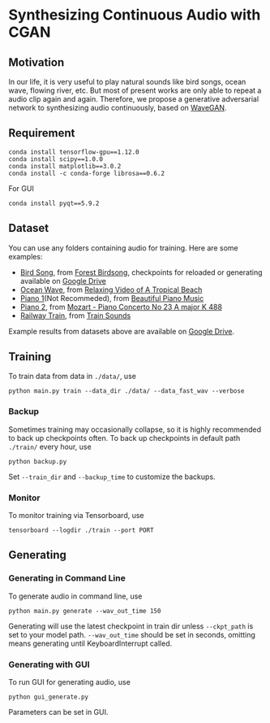 # Synthesizing Continuous Audio with CGAN

## Motivation
In our life, it is very useful to play natural sounds like bird songs, ocean wave, flowing river, etc. But most of present works are only able to repeat a audio clip again and again. Therefore, we propose a generative adversarial network to synthesizing audio continuously, based on [WaveGAN](https://github.com/chrisdonahue/wavegan). 

## Requirement
```
conda install tensorflow-gpu==1.12.0
conda install scipy==1.0.0
conda install matplotlib==3.0.2
conda install -c conda-forge librosa==0.6.2
```
For GUI
```
conda install pyqt==5.9.2
```

## Dataset
You can use any folders containing audio for training. Here are some examples:
- [Bird Song](http://people.tamu.edu/~ouyue2/files/s_gen/data/bird.wav), from [Forest Birdsong](https://www.youtube.com/watch?v=Qm846KdZN_c), checkpoints for reloaded or generating available on [Google Drive](https://drive.google.com/drive/folders/1tUqYkWs_mxOduUx7-uz3-JCyHIKicOjD?usp=sharing)
- [Ocean Wave](http://people.tamu.edu/~ouyue2/files/s_gen/data/ocean.wav), from [Relaxing Video of A Tropical Beach](https://www.youtube.com/watch?v=qREKP9oijWI)
- [Piano 1](http://people.tamu.edu/~ouyue2/files/s_gen/data/piano1.wav)(Not Recommeded), from [Beautiful Piano Music](https://www.youtube.com/watch?v=HSOtku1j600)
- [Piano 2](http://people.tamu.edu/~ouyue2/files/s_gen/data/piano2.wav), from [Mozart - Piano Concerto No 23 A major K 488](https://www.youtube.com/watch?v=DXeBFhqViYg)
- [Railway Train](http://people.tamu.edu/~ouyue2/files/s_gen/data/railwaytrain.wav), from [Train Sounds](https://www.youtube.com/watch?v=R-R65Gg0CJ8)

Example results from datasets above are available on [Google Drive](https://drive.google.com/drive/folders/12m0RmGZlqs3sw-aXUNP0nfvdK5cuPA6K?usp=sharing). 

## Training
To train data from data in ```./data/```, use
```
python main.py train --data_dir ./data/ --data_fast_wav --verbose
```

### Backup
Sometimes training may occasionally collapse, so it is highly recommended to back up checkpoints often. 
To back up checkpoints in default path ```./train/``` every hour, use
```
python backup.py
```
Set ```--train_dir``` and ```--backup_time``` to customize the backups.

### Monitor
To monitor training via Tensorboard, use
```
tensorboard --logdir ./train --port PORT
```

## Generating

### Generating in Command Line 
To generate audio in command line, use
```
python main.py generate --wav_out_time 150
```
Generating will use the latest checkpoint in train dir unless ```--ckpt_path``` is set to your model path. ```--wav_out_time``` should be set in seconds, omitting means generating until KeyboardInterrupt called. 

### Generating with GUI
To run GUI for generating audio, use
```
python gui_generate.py
```
Parameters can be set in GUI. 

